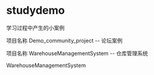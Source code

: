 # studydemo
学习过程中产生的小案例

项目名称 Demo_community_project -- 论坛案例

项目名称 WarehouseManagementSystem -- 仓库管理系统

WarehouseManagementSystem